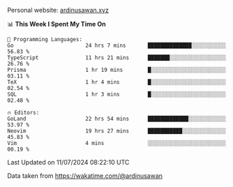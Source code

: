 Personal website: [ardinusawan.xyz](https://ardinusawan.xyz)

<!--START_SECTION:waka-->
📊 **This Week I Spent My Time On** 

```text
💬 Programming Languages: 
Go                       24 hrs 7 mins       ██████████████░░░░░░░░░░░   56.83 % 
TypeScript               11 hrs 21 mins      ███████░░░░░░░░░░░░░░░░░░   26.76 % 
Prisma                   1 hr 19 mins        █░░░░░░░░░░░░░░░░░░░░░░░░   03.11 % 
TeX                      1 hr 4 mins         █░░░░░░░░░░░░░░░░░░░░░░░░   02.54 % 
SQL                      1 hr 3 mins         █░░░░░░░░░░░░░░░░░░░░░░░░   02.48 % 

🔥 Editors: 
GoLand                   22 hrs 54 mins      █████████████░░░░░░░░░░░░   53.97 % 
Neovim                   19 hrs 27 mins      ███████████░░░░░░░░░░░░░░   45.83 % 
Vim                      4 mins              ░░░░░░░░░░░░░░░░░░░░░░░░░   00.19 % 
```


 Last Updated on 11/07/2024 08:22:10 UTC
<!--END_SECTION:waka-->
Data taken from https://wakatime.com/@ardinusawan
